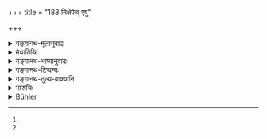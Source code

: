 +++
title = "188 निक्षेपेष्व् एषु"

+++

<details><summary>गङ्गानथ-मूलानुवादः</summary>

In the case of all deposits, such should be the method of restoration; but in the case of a sealed deposit, he should incur nothing, if he does not extract anything from it.—(188)
</details>

<details><summary>मेधातिथिः</summary>

**निक्षेपेषू**पचयमनेष्व् अनन्तरोक्तो **विधिः** "साक्ष्यभावे" (म्ध् ८.१८२) इत्यादिः परिसाधनार्थो[^६०४] विज्ञेयः । **समुद्रे** निक्षेपे ऽन्यद् अप्य् अस्मिन् भाण्डे द्रव्यम् अभून् नाशितं कृमिभिर् इत्यादिकं पर्यनुयोगं नाप्नुयान् निक्षेपधारी तत्र धारणकस्य । एवं मूषकादिनाशे द्रष्टव्यम् । यदि दारुमये भाण्डे वस्त्रादि स्थापितम् तीक्ष्णदशनैर् मूषकैर् दारु भित्वा भक्ष्येत न निक्षेपधारिणो दोषः । तत्रापि वासनपरिवेष्टितः स्थूलपोट्टलको मुद्रितो यदि निक्षिप्येत यत् तदीये दारुभाण्डे नैव माति[^६०५] तदा बहिर् मूषकादिभक्षिते ऽपि हि न दोषः । यदि चैतन् निक्षेप्तुर् ज्ञानं भवति, धारकेण परिभाषीतं न मम भाण्डम् अन्यद् अस्ति, चरित्रज्ञो वास्य निक्षेप्ता कदाचित् प्रत्यासन्नो भवति ॥ ८.१८७–८८ ॥


[^६०५]:
M G: mānti


[^६०४]:
M G: paramasādhanārtho
</details>

<details><summary>गङ्गानथ-भाष्यानुवादः</summary>

In the case of open deposits ‘*the method of restoration*’ shall be as just described in [verses 182 *et seq*.]

The depositary shall not incur the censure of the debtor, as regards the deposit to be restored.

This same rule should be applicable to the case where the article deposited has been destroyed by rats, etc. For instance, the article deposited having been wrapped up in a piece of cloth and placed in a wooden vessel, if rats, with their sharp teeth, should cut through the wood and devour the article,—it is no fault of the depositary’s. Then again, if the article is deposited in the form of a bundle sealed in a basket,—on account of its being such as cannot be contained in a wooden box,—then also if it is eaten by rats, it is no fault of the depositary’s. This is specially so, if it is known to the depositor, who has been informed by the depositary that he possesses no wooden box (where the article would be safe from rats, etc.),—or if the depositor knows the man’s character and is close by (and hence is in a position to know that the article has been really damaged by rats).—(188).
</details>

<details><summary>गङ्गानथ-टिप्पन्यः</summary>

The second half of this verse is quoted in *Vivādaratnākara* (p. 86),
which adds the explanation that if the deposit has been handed over to
the depository *sealed*,—then, unless the latter extracts anything from
it, he shall incur no blame; but if he does extract anything, then he
certainly becomes open to censure. In the case of an unsealed deposition
the other hand, even though he may have extracted something, if he
delivers it before the depositor, he does not incur blame.
</details>

<details><summary>गङ्गानथ-तुल्य-वाक्यानि</summary>

*Nārada* (2.14, 15).—‘The same law applies in the case of *Yācita*,
*Anvāhita*, and other forms of deposits, also in those of articles made
over to artisans, as also *Nyāsa* and *Pratinyāsa* deposits; if a man
takes charge of a wealthy boy, the law applicable in this case also is
the same.’

*Bṛhaspati* (12.15).—‘The same set of rules applies in the case of a
bailment for delivery to a third party, a loan for use, an article made
over to an artisan, a pledge and a person offering himself for
protection.’

*Yājñavalkya* (2.67).—‘The same law applies to the other forms of
deposit- the *Yācita*, the *Anvāhita*, the *Nyāsa* and the *Nikṣepa*.’
</details>

<details><summary>भारुचिः</summary>

तदीयं द्रव्यं रूपतः परिमाणतश् च **समुद्र** एव निक्षेपो धारयितव्यः । न च समुद्रो निक्षेपः प्रत्यर्पित इत्य् एतावता निक्षेपधारी मुच्यते, यदि तस्मान् न किंचित् संहरति प्र[ति]मुद्राकरणेनापस्रावणादिना वान्[येन्]ओपायेन । अपरे ऽपि वर्णयन्ति समुद्रयानरूढानां निक्षेपधारी यानव्यापत्तौ सति यदि किंचिद् आत्मीयं न संहरत्य् अर्थं नाभियोज्यो भवति निक्षेप्तुः । एतद् उक्तं भवति । परित्यज्यात्मीयं निक्षेपरक्षणे यत्नः करणीय इति ॥ ८.१८७ ॥
</details>

<details><summary>Bühler</summary>

188	Such is the rule for obtaining back all those open deposits; in the case of a sealed deposit (the depositary) shall incur no (censure), unless he has taken out something.
</details>
